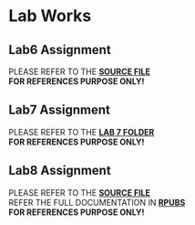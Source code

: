 # Lab Works
## Lab6 Assignment
PLEASE REFER TO THE [**SOURCE FILE**](https://github.com/weicai812/Data-Science/blob/main/LabWorks/Lab6.R)  
**FOR REFERENCES PURPOSE ONLY!**

## Lab7 Assignment
PLEASE REFER TO THE [**LAB 7 FOLDER**](https://github.com/weicai812/Data-Science/tree/main/LabWorks/Lab7)  
**FOR REFERENCES PURPOSE ONLY!**

## Lab8 Assignment
PLEASE REFER TO THE [**SOURCE FILE**](https://github.com/weicai812/Data-Science/blob/main/LabWorks/GanWeiCaiLab8.Rmd)  
REFER THE FULL DOCUMENTATION IN [**RPUBS**](https://rpubs.com/weicai0812/707181)  
**FOR REFERENCES PURPOSE ONLY!**
